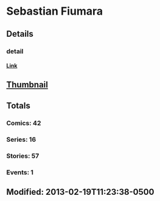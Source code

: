 # Sebastian  Fiumara 
## Details
### detail
#### [Link](http://marvel.com/comics/creators/5633/sebastian_fiumara?utm_campaign=apiRef&utm_source=225578a89fc76f3d20fbffda5d17a88d)
## [Thumbnail](http://i.annihil.us/u/prod/marvel/i/mg/8/d0/4bb3c814b812d.jpg)
## Totals
### Comics: 42
### Series: 16
### Stories: 57
### Events: 1
## Modified: 2013-02-19T11:23:38-0500